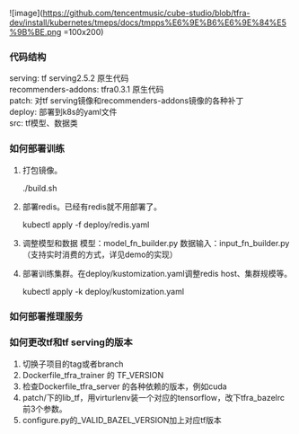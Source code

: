 ![image](https://github.com/tencentmusic/cube-studio/blob/tfra-dev/install/kubernetes/tmeps/docs/tmpps%E6%9E%B6%E6%9E%84%E5%9B%BE.png =100x200)

### 代码结构

serving: tf serving2.5.2 原生代码  
recommenders-addons: tfra0.3.1 原生代码  
patch: 对tf serving镜像和recommenders-addons镜像的各种补丁  
deploy: 部署到k8s的yaml文件  
src: tf模型、数据类  

### 如何部署训练

1. 打包镜像。
    
    ./build.sh    
    
2. 部署redis。已经有redis就不用部署了。  

    kubectl apply -f deploy/redis.yaml
    
3. 调整模型和数据
    模型：model_fn_builder.py
    数据输入：input_fn_builder.py（支持实时消费的方式，详见demo的实现）

3. 部署训练集群。在deploy/kustomization.yaml调整redis host、集群规模等。

    kubectl apply -k deploy/kustomization.yaml

### 如何部署推理服务


### 如何更改tf和tf serving的版本

1. 切换子项目的tag或者branch  
2. Dockerfile_tfra_trainer 的 TF_VERSION  
3. 检查Dockerfile_tfra_server 的各种依赖的版本，例如cuda  
4. patch/下的lib_tf，用virturlenv装一个对应的tensorflow，改下tfra_bazelrc前3个参数。  
5. configure.py的_VALID_BAZEL_VERSION加上对应tf版本  
